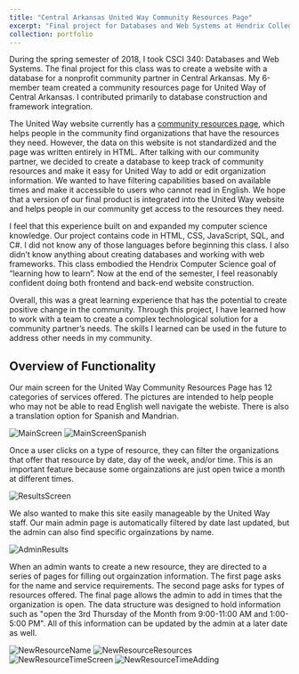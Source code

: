 ```yaml
---
title: "Central Arkansas United Way Community Resources Page"
excerpt: "Final project for Databases and Web Systems at Hendrix College (CSCI 340)![Main]'/images/CommunityResourcesScreenshots/screencapture-localhost-53661-2018-07-08-21_23_58.png']"
collection: portfolio
---
```


During the spring semester of 2018, I took CSCI 340: Databases and Web
Systems. The final project for this class was to create a website with a database for a
nonprofit community partner in Central Arkansas. My 6-member team created a community
resources page for United Way of Central Arkansas. I contributed primarily to database construction and framework integration.

The United Way website currently has a [community resources page](https://www.uwcark.org/help), which helps
people in the community find organizations that have the resources they need.
However, the data on this website is not standardized and the page was written entirely
in HTML. After talking with our community partner, we decided to create a database to
keep track of community resources and make it easy for United Way to add or edit
organization information. We wanted to have filtering capabilities based on available
times and make it accessible to users who cannot read in English. We hope that a
version of our final product is integrated into the United Way website and helps people
in our community get access to the resources they need.

I feel that this experience built on and expanded my computer science
knowledge. Our project contains code in HTML, CSS, JavaScript, SQL, and C#. I did
not know any of those languages before beginning this class. I also didn’t know
anything about creating databases and working with web frameworks. 
This class embodied the Hendrix Computer Science goal of “learning how to
learn”. Now at the end of the semester, I feel reasonably confident doing both frontend
and back-end website construction.

Overall, this was a great learning experience that has the potential to create
positive change in the community. Through this project, I have learned how to work with
a team to create a complex technological solution for a community partner’s needs. The
skills I learned can be used in the future to address other needs in my community. 


## Overview of Functionality

Our main screen for the United Way Community Resources Page has 12 categories of services offered. The pictures are intended to help people who may not be able to read English well navigate the webiste. There is also a translation option for Spanish and Mandrian. 

![MainScreen](/images/CommunityResourcesScreenshots/screencapture-localhost-53661-2018-07-08-21_23_58.png)
![MainScreenSpanish](/images/CommunityResourcesScreenshots/screencapture-localhost-53661-2018-07-08-21_31_38.png)

Once a user clicks on a type of resource, they can filter the organizations that offer that resource by date, day of the week, and/or time. This is an important feature because some orgainzations are just open twice a month at different times. 

![ResultsScreen](/images/CommunityResourcesScreenshots/screencapture-localhost-53661-Home-InitialResults-2-2018-07-08-21_25_48.png)

We also wanted to make this site easily manageable by the United Way staff. Our main admin page is automatically filtered by date last updated, but the admin can also find specific orgainzations by name.

![AdminResults](/images/CommunityResourcesScreenshots/screencapture-localhost-53661-Organizations-2018-07-08-21_26_50.png)

When an admin wants to create a new resource, they are directed to a series of pages for filling out orgainzation information. The first page asks for the name and service requirements. The second page asks for types of resources offered. The final page allows the admin to add in times that the organization is open. The data structure was designed to hold information such as "open the 3rd Thursday of the Month from 9:00-11:00 AM and 1:00-5:00 PM". All of this information can be updated by the admin at a later date as well. 

![NewResourceName](/images/CommunityResourcesScreenshots/screencapture-localhost-53661-Organizations-Create-2018-07-08-21_27_42.png)
![NewResourceResources](/images/CommunityResourcesScreenshots/screencapture-localhost-53661-Resources-Create-116-2018-07-08-21_29_09.png)
![NewResourceTimeScreen](/images/CommunityResourcesScreenshots/screencapture-localhost-53661-Times-AddTimes-116-2018-07-08-21_30_40.png)
![NewResourceTimeAdding](/images/CommunityResourcesScreenshots/screencapture-localhost-53661-Times-Create-116-2018-07-08-21_31_16.png)
